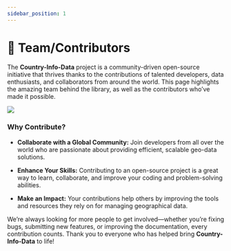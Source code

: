 ```yaml
---
sidebar_position: 1
---
```




# 🤼 Team/Contributors

The **Country-Info-Data**  project is a community-driven open-source initiative that thrives thanks to the contributions of talented developers, data enthusiasts, and collaborators from around the world. This page highlights the amazing team behind the library, as well as the contributors who’ve made it possible.


<a href="https://github.com/copy-ninja1/country-info-data/graphs/contributors">
  <img src="https://contrib.rocks/image?repo=copy-ninja1/country-info-data" max={1000} columns={100} anon={1} />
</a>


### Why Contribute?
- **Collaborate with a Global Community:** Join developers from all over the world who are passionate about providing efficient, scalable geo-data solutions.

- **Enhance Your Skills:** Contributing to an open-source project is a great way to learn, collaborate, and improve your coding and problem-solving abilities.

- **Make an Impact:** Your contributions help others by improving the tools and resources they rely on for managing geographical data.


We’re always looking for more people to get involved—whether you’re fixing bugs, submitting new features, or improving the documentation, every contribution counts. Thank you to everyone who has helped bring **Country-Info-Data** to life!